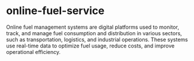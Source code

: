 # online-fuel-service
Online fuel management systems are digital platforms used to monitor, track, and manage fuel consumption and distribution in various sectors, such as transportation, logistics, and industrial operations. These systems use real-time data to optimize fuel usage, reduce costs, and improve operational efficiency.
